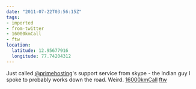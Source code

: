 ```yaml
---
date: "2011-07-22T03:56:15Z"
tags:
- imported
- from-twitter
- 16000kmCall
- ftw
location:
  latitude: 12.95677916
  longitude: 77.74204312
---
```

Just called [@primehosting](https://twitter.com/primehosting)'s support service from skype - the Indian guy I spoke to probably works down the road. Weird. [16000kmCall](/tags/16000kmCall) [ftw](/tags/ftw)
